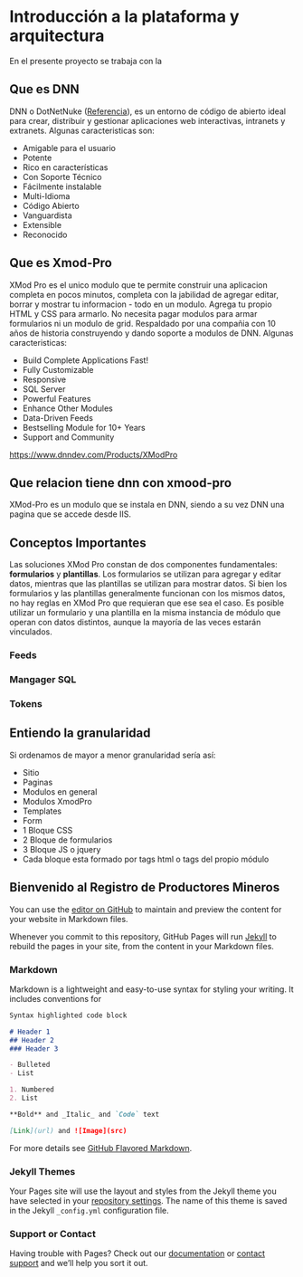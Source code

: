 
# Introducción a la plataforma y arquitectura
En el presente proyecto se trabaja con la 
## Que es DNN
DNN o DotNetNuke ([Referencia](https://www.tododnn.com/Recursos/-Que-es-DNN)), es un entorno de código de abierto ideal para crear, distribuir y gestionar aplicaciones web interactivas, intranets y extranets. Algunas caracteristicas son:
* Amigable para el usuario
* Potente
* Rico en características
* Con Soporte Técnico
* Fácilmente instalable
* Multi-Idioma 
* Código Abierto
* Vanguardista
* Extensible
* Reconocido

## Que es Xmod-Pro
XMod Pro es el unico modulo que te permite construir una aplicacion completa en pocos minutos, completa con la jabilidad de agregar editar, borrar y mostrar tu informacion - todo en un modulo. Agrega tu propio HTML y CSS para armarlo. No necesita pagar modulos para armar formularios ni un modulo de grid. Respaldado por una compañia con 10 años de historia construyendo y dando soporte a modulos de DNN.
Algunas caracteristicas:
* Build Complete Applications Fast!
* Fully Customizable
* Responsive
* SQL Server
* Powerful Features
* Enhance Other Modules
* Data-Driven Feeds
* Bestselling Module for 10+ Years
* Support and Community


https://www.dnndev.com/Products/XModPro


## Que relacion tiene dnn con xmood-pro
XMod-Pro es un modulo que se instala en DNN, siendo a su vez DNN una pagina que se accede desde IIS.

## Conceptos Importantes
Las soluciones XMod Pro constan de dos componentes fundamentales: **formularios** y **plantillas**. Los formularios se utilizan para agregar y editar datos, mientras que las plantillas se utilizan para mostrar datos. Si bien los formularios y las plantillas generalmente funcionan con los mismos datos, no hay reglas en XMod Pro que requieran que ese sea el caso. Es posible utilizar un formulario y una plantilla en la misma instancia de módulo que operan con datos distintos, aunque la mayoría de las veces estarán vinculados.
### Feeds
### Mangager SQL
### Tokens

## Entiendo la granularidad
Si ordenamos de mayor a menor granularidad sería así:
* Sitio
* Paginas
* Modulos en general
* Modulos XmodPro
* Templates
* Form
* 1 Bloque CSS
* 2 Bloque de formularios
* 3 Bloque JS o jquery
* Cada bloque esta formado por tags html o tags del propio módulo






## Bienvenido al Registro de Productores Mineros

You can use the [editor on GitHub](https://github.com/gisminero/rpm/edit/gh-pages/index.md) to maintain and preview the content for your website in Markdown files.

Whenever you commit to this repository, GitHub Pages will run [Jekyll](https://jekyllrb.com/) to rebuild the pages in your site, from the content in your Markdown files.

### Markdown

Markdown is a lightweight and easy-to-use syntax for styling your writing. It includes conventions for

```markdown
Syntax highlighted code block

# Header 1
## Header 2
### Header 3

- Bulleted
- List

1. Numbered
2. List

**Bold** and _Italic_ and `Code` text

[Link](url) and ![Image](src)
```

For more details see [GitHub Flavored Markdown](https://guides.github.com/features/mastering-markdown/).

### Jekyll Themes

Your Pages site will use the layout and styles from the Jekyll theme you have selected in your [repository settings](https://github.com/gisminero/rpm/settings). The name of this theme is saved in the Jekyll `_config.yml` configuration file.

### Support or Contact

Having trouble with Pages? Check out our [documentation](https://docs.github.com/categories/github-pages-basics/) or [contact support](https://github.com/contact) and we’ll help you sort it out.
